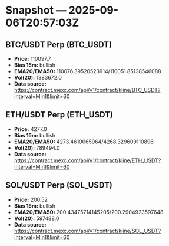 # Snapshot — 2025-09-06T20:57:03Z

## BTC/USDT Perp (BTC_USDT)
- **Price:** 110097.7
- **Bias 15m:** bullish
- **EMA20/EMA50:** 110076.39520523914/110051.85138546088
- **Vol(20):** 1383672.0
- **Data source:** https://contract.mexc.com/api/v1/contract/kline/BTC_USDT?interval=Min1&limit=60

## ETH/USDT Perp (ETH_USDT)
- **Price:** 4277.0
- **Bias 15m:** bullish
- **EMA20/EMA50:** 4273.4610065964/4268.329609110896
- **Vol(20):** 789494.0
- **Data source:** https://contract.mexc.com/api/v1/contract/kline/ETH_USDT?interval=Min1&limit=60

## SOL/USDT Perp (SOL_USDT)
- **Price:** 200.52
- **Bias 15m:** bullish
- **EMA20/EMA50:** 200.43475714145205/200.2904923597648
- **Vol(20):** 597488.0
- **Data source:** https://contract.mexc.com/api/v1/contract/kline/SOL_USDT?interval=Min1&limit=60
